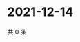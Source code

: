 # 2021-12-14

共 0 条

<!-- BEGIN WEIBO -->
<!-- 最后更新时间 Tue Dec 14 2021 11:14:38 GMT+0800 (China Standard Time) -->

<!-- END WEIBO -->
